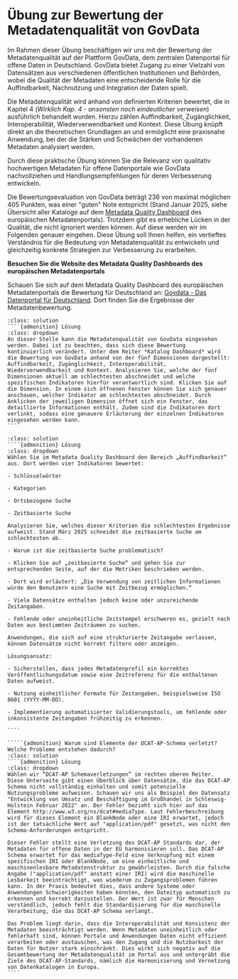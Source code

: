 # Übung zur Bewertung der Metadatenqualität von GovData 
Im Rahmen dieser Übung beschäftigen wir uns mit der Bewertung der Metadatenqualität auf der Plattform GovData, dem zentralen Datenportal für offene Daten in Deutschland. GovData bietet Zugang zu einer Vielzahl von Datensätzen aus verschiedenen öffentlichen Institutionen und Behörden, wobei die Qualität der Metadaten eine entscheidende Rolle für die Auffindbarkeit, Nachnutzung und Integration der Daten spielt.

Die Metadatenqualität wird anhand von definierten Kriterien bewertet, die in Kapitel 4 (*Wirklich Kap. 4 - ansonsten noch eindeutlicher verweisen*) ausführlich behandelt wurden. Hierzu zählen Auffindbarkeit, Zugänglichkeit, Interoperabilität, Wiederverwendbarkeit und Kontext. Diese Übung knüpft direkt an die theoretischen Grundlagen an und ermöglicht eine praxisnahe Anwendung, bei der die Stärken und Schwächen der vorhandenen Metadaten analysiert werden.

Durch diese praktische Übung können Sie die Relevanz von qualitativ hochwertigen Metadaten für offene Datenportale wie GovData nachvollziehen und Handlungsempfehlungen für deren Verbesserung entwickeln.

Die Bewertungsevaluation von GovData beträgt 236 von maximal möglichen 405 Punkten, was einer "guten" Note entspricht (Stand Januar 2025, siehe Übersicht aller Kataloge auf dem [Metadata Quality Dashboard](https://data.europa.eu/mqa/?locale=de) des europäischen Metadatenportals). Trotzdem gibt es erhebliche Lücken in der Qualität, die nicht ignoriert werden können. Auf diese werden wir im Folgenden genauer eingehen.  Diese Übung soll Ihnen helfen, ein vertieftes Verständnis für die Bedeutung von Metadatenqualität zu entwickeln und gleichzeitig konkrete Strategien zur Verbesserung zu erarbeiten. 

**Besuchen Sie die Website des Metadata Quality Dashboards des europäischen Metadatenportals** 

Schauen Sie sich auf dem Metadata Quality Dashboard des europäischen Metadatenportals die Bewertung für Deutschland an: [Govdata - Das Datenportal für Deutschland](https://data.europa.eu/mqa/catalogues/govdata/?locale=de). Dort finden Sie die Ergebnisse der Metadatenbewertung. 

`````{admonition} 1. Worauf beziehen sich die meisten Zugangsprobleme im deutschen Datenportal (GovData) zum Zeitpunkt Ihrer aktuellen Recherche?
:class: solution
````{admonition} Lösung
:class: dropdown
An dieser Stelle kann die Metadatenqualität von GovData eingesehen werden. Dabei ist zu beachten, dass sich diese Bewertung kontinuierlich verändert. Unter dem Reiter *Katalog Dashboard* wird die Bewertung von GovData anhand von der fünf Dimensionen dargestellt: Auffindbarkeit, Zugänglichkeit, Interoperabilität, Wiederverwendbarkeit und Kontext. Analysieren Sie, welche der fünf Dimensionen aktuell am schlechtesten abschneidet und welche spezifischen Indikatoren hierfür verantwortlich sind. Klicken Sie auf die Dimension. In einem sich öffnenen Fenster können Sie sich genauer anschauen, welcher Indikator am schlechtesten abschneidet. Durch Anklicken der jeweiligen Dimension öffnet sich ein Fenster, das detaillierte Informationen enthält. Zudem sind die Indikatoren dort verlinkt, sodass eine genauere Erläuterung der einzelnen Indikatoren eingesehen werden kann.
````
`````

`````{admonition} Bewertung der Auffindbarkeit: Welche Indikatoren schneiden am schlechtesten ab?
:class: solution
````{admonition} Lösung
:class: dropdown
Wählen Sie im Metadata Quality Dashboard den Bereich „Auffindbarkeit“ aus. Dort werden vier Indikatoren bewertet:

- Schlüsselwörter

- Kategorien

- Ortsbezogene Suche

- Zeitbasierte Suche

Analysieren Sie, welches dieser Kriterien die schlechtesten Ergebnisse aufweist. Stand März 2025 schneidet die zeitbasierte Suche am schlechtesten ab.

- Warum ist die zeitbasierte Suche problematisch?

- Klicken Sie auf „zeitbasierte Suche“ und gehen Sie zur entsprechenden Seite, auf der die Metriken beschrieben werden.

- Dort wird erläutert: „Die Verwendung von zeitlichen Informationen würde den Benutzern eine Suche mit Zeitbezug ermöglichen.“

- Viele Datensätze enthalten jedoch keine oder unzureichende Zeitangaben.

- Fehlende oder uneinheitliche Zeitstempel erschweren es, gezielt nach Daten aus bestimmten Zeiträumen zu suchen.

Anwendungen, die sich auf eine strukturierte Zeitangabe verlassen, können Datensätze nicht korrekt filtern oder anzeigen.

Lösungsansatz:

- Sicherstellen, dass jedes Metadatenprofil ein korrektes Veröffentlichungsdatum sowie eine Zeitreferenz für die enthaltenen Daten aufweist.

- Nutzung einheitlicher Formate für Zeitangaben, beispielsweise ISO 8601 (YYYY-MM-DD).

- Implementierung automatisierter Validierungstools, um fehlende oder inkonsistente Zeitangaben frühzeitig zu erkennen.

````

`````{admonition} Warum sind Elemente der DCAT-AP-Schema verletzt? Welche Probleme entstehen dadurch?
:class: solution
````{admonition} Lösung
:class: dropdown
Wählen wir “DCAT-AP Schemaverletzungen” im rechten oberen Reiter. Diese Unterseite gibt einen Überblick über Datensätze, die das DCAT-AP Schema nicht vollständig einhalten und somit potenzielle Nutzungsprobleme aufweisen. Schauen wir uns als Beispiel den Datensatz "Entwicklung von Umsatz und Beschäftigung im Großhandel in Schleswig-Holstein Februar 2022" an. Der Fehler bezieht sich hier auf das Element http://www.w3.org/ns/dcat#mediaType. Laut Fehlerbeschreibung wird für dieses Element ein BlankNode oder eine IRI erwartet, jedoch ist der tatsächliche Wert auf "application/pdf" gesetzt, was nicht den Schema-Anforderungen entspricht.

Dieser Fehler stellt eine Verletzung des DCAT-AP Standards dar, der Metadaten für offene Daten in der EU harmonisieren soll. Das DCAT-AP Schema erwartet für das mediaType-Feld eine Verknüpfung mit einem spezifischen IRI oder BlankNode, um eine einheitliche und maschinenlesbare Metadatenstruktur zu gewährleisten. Durch die falsche Angabe ("application/pdf" anstatt einer IRI) wird die maschinelle Lesbarkeit beeinträchtigt, was wiederum zu Zugangsproblemen führen kann. In der Praxis bedeutet dies, dass andere Systeme oder Anwendungen Schwierigkeiten haben könnten, den Dateityp automatisch zu erkennen und korrekt darzustellen. Der Wert ist zwar für Menschen verständlich, jedoch fehlt die Standardisierung für die maschinelle Verarbeitung, die das DCAT-AP Schema verlangt.

Das Problem liegt darin, dass die Interoperabilität und Konsistenz der Metadaten beeinträchtigt werden. Wenn Metadaten uneinheitlich oder fehlerhaft sind, können Portale und Anwendungen Daten nicht effizient verarbeiten oder austauschen, was den Zugang und die Nutzbarkeit der Daten für Nutzer stark einschränkt. Dies wirkt sich negativ auf die Gesamtbewertung der Metadatenqualität im Portal aus und untergräbt die Ziele des DCAT-AP-Standards, nämlich die Harmonisierung und Vernetzung von Datenkatalogen in Europa.
````

